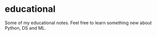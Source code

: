 # educational
Some of my educational notes. Feel free to learn something new about Python, DS and ML.
